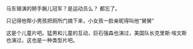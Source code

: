 马东锡演的掰手腕儿冠军？是运动员么？ 都忘了。

只记得他帮小男孩把厕所门摘下来，小女孩一脸亲昵得叫他“舅舅”

这是个儿童片吧。猛男和儿童的互动，巨石强森也演过，美国队长克里斯·埃文斯也演过，这也是一种类型片吧。
